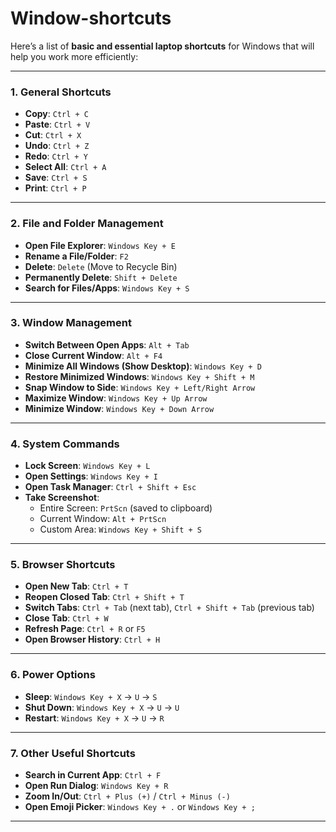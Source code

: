 # Window-shortcuts

Here’s a list of **basic and essential laptop shortcuts** for Windows that will help you work more efficiently:

---

### **1. General Shortcuts**
- **Copy**: `Ctrl + C`  
- **Paste**: `Ctrl + V`  
- **Cut**: `Ctrl + X`  
- **Undo**: `Ctrl + Z`  
- **Redo**: `Ctrl + Y`  
- **Select All**: `Ctrl + A`  
- **Save**: `Ctrl + S`  
- **Print**: `Ctrl + P`  

---

### **2. File and Folder Management**
- **Open File Explorer**: `Windows Key + E`  
- **Rename a File/Folder**: `F2`  
- **Delete**: `Delete` (Move to Recycle Bin)  
- **Permanently Delete**: `Shift + Delete`  
- **Search for Files/Apps**: `Windows Key + S`  

---

### **3. Window Management**
- **Switch Between Open Apps**: `Alt + Tab`  
- **Close Current Window**: `Alt + F4`  
- **Minimize All Windows (Show Desktop)**: `Windows Key + D`  
- **Restore Minimized Windows**: `Windows Key + Shift + M`  
- **Snap Window to Side**: `Windows Key + Left/Right Arrow`  
- **Maximize Window**: `Windows Key + Up Arrow`  
- **Minimize Window**: `Windows Key + Down Arrow`  

---

### **4. System Commands**
- **Lock Screen**: `Windows Key + L`  
- **Open Settings**: `Windows Key + I`  
- **Open Task Manager**: `Ctrl + Shift + Esc`  
- **Take Screenshot**:  
  - Entire Screen: `PrtScn` (saved to clipboard)  
  - Current Window: `Alt + PrtScn`  
  - Custom Area: `Windows Key + Shift + S`  

---

### **5. Browser Shortcuts**
- **Open New Tab**: `Ctrl + T`  
- **Reopen Closed Tab**: `Ctrl + Shift + T`  
- **Switch Tabs**: `Ctrl + Tab` (next tab), `Ctrl + Shift + Tab` (previous tab)  
- **Close Tab**: `Ctrl + W`  
- **Refresh Page**: `Ctrl + R` or `F5`  
- **Open Browser History**: `Ctrl + H`  

---

### **6. Power Options**
- **Sleep**: `Windows Key + X` → `U` → `S`  
- **Shut Down**: `Windows Key + X` → `U` → `U`  
- **Restart**: `Windows Key + X` → `U` → `R`  

---

### **7. Other Useful Shortcuts**
- **Search in Current App**: `Ctrl + F`  
- **Open Run Dialog**: `Windows Key + R`  
- **Zoom In/Out**: `Ctrl + Plus (+)` / `Ctrl + Minus (-)`  
- **Open Emoji Picker**: `Windows Key + .` or `Windows Key + ;`  

---
